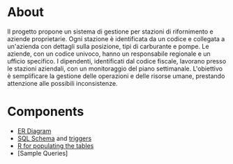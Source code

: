 # About
Il progetto propone un sistema di gestione per stazioni di rifornimento e aziende proprietarie. Ogni stazione è identificata da un codice e collegata a un'azienda con dettagli sulla posizione, tipi di carburante e pompe. Le aziende, con un codice univoco, hanno un responsabile regionale e un ufficio specifico. I dipendenti, identificati dal codice fiscale, lavorano presso le stazioni aziendali, con un monitoraggio del piano settimanale. L'obiettivo è semplificare la gestione delle operazioni e delle risorse umane, prestando attenzione alle possibili inconsistenze.


# Components
- [ER Diagram](https://github.com/6eero/Gas-Station-Database-Management-System/blob/main/ER-Schema.png)
- [SQL Schema](https://github.com/6eero/Gas-Station-Database-Management-System/blob/main/schema.sql) and [triggers](https://github.com/6eero/Gas-Station-Database-Management-System/blob/main/triggers.sql)
- [R for populating the tables](https://github.com/6eero/Gas-Station-Database-Management-System/blob/main/populate_tabs.R)
- [Sample Queries]
